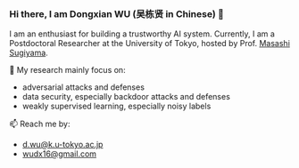 ### Hi there, I am Dongxian WU (吴栋贤 in Chinese) 👋

I am an enthusiast for building a trustworthy AI system. Currently, I am a Postdoctoral Researcher at the University of Tokyo, hosted by Prof. [Masashi Sugiyama](http://www.ms.k.u-tokyo.ac.jp/sugi/index.html).

🔭 My research mainly focus on:
- adversarial attacks and defenses
- data security, especially backdoor attacks and defenses
- weakly supervised learning, especially noisy labels

📫 Reach me by:
- d.wu@k.u-tokyo.ac.jp
- wudx16@gmail.com
